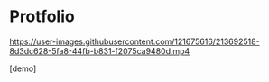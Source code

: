 # Protfolio

https://user-images.githubusercontent.com/121675616/213692518-8d3dc628-5fa8-44fb-b831-f2075ca9480d.mp4

[demo]

